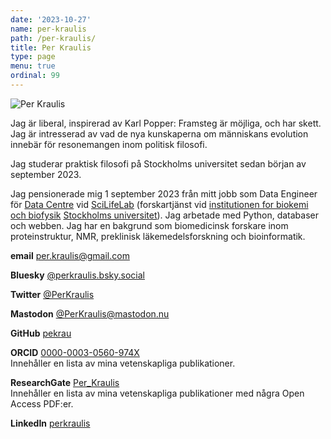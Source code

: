 ```yaml
---
date: '2023-10-27'
name: per-kraulis
path: /per-kraulis/
title: Per Kraulis
type: page
menu: true
ordinal: 99
---
```

![Per Kraulis](/files/Per_Kraulis_2023-10-27.jpg "Per Kraulis")

Jag är liberal, inspirerad av Karl Popper: Framsteg är möjliga, och har skett. Jag är intresserad av vad de nya kunskaperna om människans evolution innebär för resonemangen inom politisk filosofi.

Jag studerar praktisk filosofi på Stockholms universitet sedan början av september 2023.

Jag pensionerade mig 1 september 2023 från mitt jobb som  Data Engineer för [Data Centre](https://www.scilifelab.se/data/) vid [SciLifeLab](https://www.scilifelab.se/) (forskartjänst vid [institutionen for biokemi och biofysik](http://www.dbb.su.se/) [Stockholms universitet](http://www.su.se/)). Jag arbetade med Python, databaser och webben. Jag har en bakgrund som biomedicinsk forskare inom proteinstruktur, NMR, preklinisk läkemedelsforskning och bioinformatik.

**email** per.kraulis@gmail.com

**Bluesky** [@perkraulis.bsky.social](https://bsky.app/profile/perkraulis.bsky.social)

**Twitter** [@PerKraulis](https://twitter.com/PerKraulis)

**Mastodon** [@PerKraulis@mastodon.nu](https://mastodon.nu/@PerKraulis)

**GitHub** [pekrau](https://github.com/pekrau)

**ORCID** [0000-0003-0560-974X](https://orcid.org/0000-0003-0560-974X)  
Innehåller en lista av mina vetenskapliga publikationer.

**ResearchGate** [Per_Kraulis](https://www.researchgate.net/profile/Per_Kraulis)  
Innehåller en lista av mina vetenskapliga publikationer med några Open Access PDF:er.

**LinkedIn** [perkraulis](https://www.linkedin.com/in/perkraulis)
